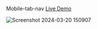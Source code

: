 Mobile-tab-nav [Live Demo](https://davit2605.github.io/Mobile-tab-nav/)

![Screenshot 2024-03-20 150907](https://github.com/Davit2605/Davit2605.github.io/assets/125227660/90722af9-3d9d-40a4-89da-f413f867c9e1)

